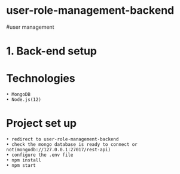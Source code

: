 # user-role-management-backend

#user management

#    1. Back-end setup

#	Technologies
    • MongoDB
    • Node.js(12)
	
#	Project set up
    • redirect to user-role-management-backend
    • check the mongo database is ready to connect or not(mongodb://127.0.0.1:27017/rest-api)
    • configure the .env file
    • npm install
    • npm start
